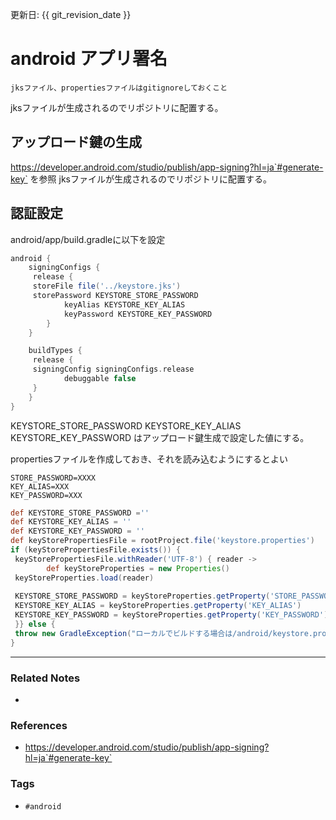 更新日: {{ git_revision_date }}

# android アプリ署名
```ad-warning
jksファイル、propertiesファイルはgitignoreしておくこと
```

jksファイルが生成されるのでリポジトリに配置する。
## アップロード鍵の生成
https://developer.android.com/studio/publish/app-signing?hl=ja`#generate-key`
を参照
jksファイルが生成されるのでリポジトリに配置する。

## 認証設定
android/app/build.gradleに以下を設定
```gradle
android { 
	signingConfigs {  
	 release {  
	 storeFile file('../keystore.jks')  
	 storePassword KEYSTORE_STORE_PASSWORD  
			keyAlias KEYSTORE_KEY_ALIAS  
			keyPassword KEYSTORE_KEY_PASSWORD  
		}  
	}  

	buildTypes {  
	 release {  
	 signingConfig signingConfigs.release  
			debuggable false  
	 }  
	}
}
```

KEYSTORE_STORE_PASSWORD
KEYSTORE_KEY_ALIAS 
KEYSTORE_KEY_PASSWORD 
はアップロード鍵生成で設定した値にする。


propertiesファイルを作成しておき、それを読み込むようにするとよい
```properties:keystore.properties
STORE_PASSWORD=XXXX
KEY_ALIAS=XXX
KEY_PASSWORD=XXX
```

```gradle:build.gradle
def KEYSTORE_STORE_PASSWORD =''  
def KEYSTORE_KEY_ALIAS = ''  
def KEYSTORE_KEY_PASSWORD = ''  
def keyStorePropertiesFile = rootProject.file('keystore.properties')  
if (keyStorePropertiesFile.exists()) {  
 keyStorePropertiesFile.withReader('UTF-8') { reader ->  
        def keyStoreProperties = new Properties()  
 keyStoreProperties.load(reader)  
  
 KEYSTORE_STORE_PASSWORD = keyStoreProperties.getProperty('STORE_PASSWORD')  
 KEYSTORE_KEY_ALIAS = keyStoreProperties.getProperty('KEY_ALIAS')  
 KEYSTORE_KEY_PASSWORD = keyStoreProperties.getProperty('KEY_PASSWORD')  
 }} else {  
 throw new GradleException("ローカルでビルドする場合は/android/keystore.propertiesが必要です。")  
}
```

----
### Related Notes
- 

### References
- https://developer.android.com/studio/publish/app-signing?hl=ja`#generate-key`

### Tags
- `#android` 